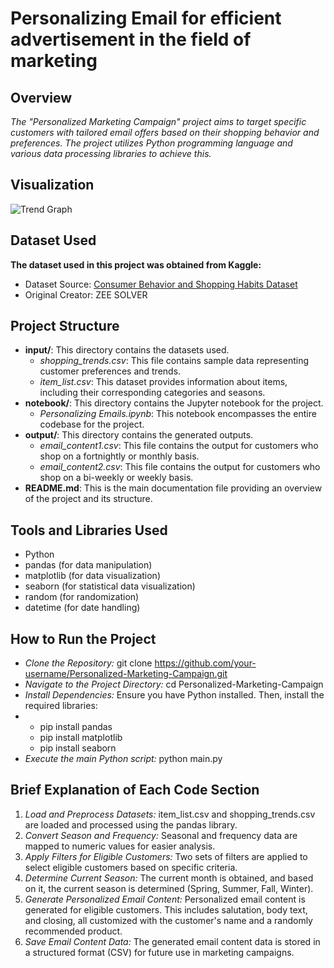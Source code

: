 # **Personalizing Email for efficient advertisement in the field of marketing**

## **Overview**
*The "Personalized Marketing Campaign" project aims to target specific customers with tailored email offers based on their shopping behavior and preferences. The project utilizes Python programming language and various data processing libraries to achieve this.*

## **Visualization**
![Trend Graph](https://github.com/shabi340/Email-Personalization/assets/68024510/2babe091-9be6-4b08-9db4-10155a43df48)

## **Dataset Used**
**The dataset used in this project was obtained from Kaggle:**
- Dataset Source: [Consumer Behavior and Shopping Habits Dataset](https://www.kaggle.com/datasets/zeesolver/consumer-behavior-and-shopping-habits-dataset?select=shopping_trends.csv)
- Original Creator: ZEE SOLVER

## **Project Structure**
- **input/**: This directory contains the datasets used.
  - *shopping_trends.csv*: This file contains sample data representing customer preferences and trends.
  - *item_list.csv*: This dataset provides information about items, including their corresponding categories and seasons.
- **notebook/**: This directory contains the Jupyter notebook for the project.
  - *Personalizing Emails.ipynb*: This notebook encompasses the entire codebase for the project.
- **output/**: This directory contains the generated outputs.
  - *email_content1.csv*: This file contains the output for customers who shop on a fortnightly or monthly basis.
  - *email_content2.csv*: This file contains the output for customers who shop on a bi-weekly or weekly basis.
- **README.md**: This is the main documentation file providing an overview of the project and its structure.

## **Tools and Libraries Used**
- Python
- pandas (for data manipulation)
- matplotlib (for data visualization)
- seaborn (for statistical data visualization)
- random (for randomization)
- datetime (for date handling)

## **How to Run the Project**
- *Clone the Repository:* git clone https://github.com/your-username/Personalized-Marketing-Campaign.git
- *Navigate to the Project Directory:* cd Personalized-Marketing-Campaign
- *Install Dependencies:* Ensure you have Python installed. Then, install the required libraries:
- - pip install pandas
  - pip install matplotlib
  - pip install seaborn
- *Execute the main Python script:* python main.py

## **Brief Explanation of Each Code Section**
1. *Load and Preprocess Datasets:* item_list.csv and shopping_trends.csv are loaded and processed using the pandas library.
2. *Convert Season and Frequency:* Seasonal and frequency data are mapped to numeric values for easier analysis.
3. *Apply Filters for Eligible Customers:* Two sets of filters are applied to select eligible customers based on specific criteria.
4. *Determine Current Season:* The current month is obtained, and based on it, the current season is determined (Spring, Summer, Fall, Winter).
5. *Generate Personalized Email Content:* Personalized email content is generated for eligible customers. This includes salutation, body text, and closing, all customized with the customer's name and a randomly recommended product.
6. *Save Email Content Data:* The generated email content data is stored in a structured format (CSV) for future use in marketing campaigns.
